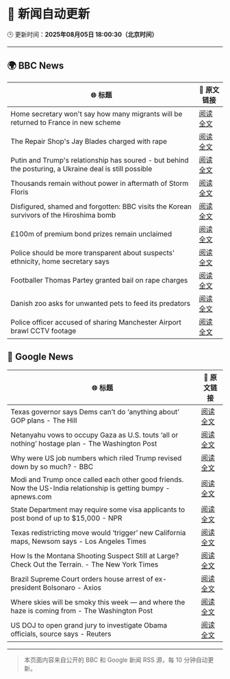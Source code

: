 # 🧠 新闻自动更新

🕒 更新时间：**2025年08月05日 18:00:30（北京时间）**

---

## 🌍 BBC News

| 🌐 标题 | 🔗 原文链接 |
|--------|-------------|
| Home secretary won't say how many migrants will be returned to France in new scheme | [阅读全文](https://www.bbc.com/news/articles/cewykzegy4qo?at_medium=RSS&at_campaign=rss) |
| The Repair Shop's Jay Blades charged with rape | [阅读全文](https://www.bbc.com/news/articles/c5yl63965q0o?at_medium=RSS&at_campaign=rss) |
| Putin and Trump's relationship has soured - but behind the posturing, a Ukraine deal is still possible | [阅读全文](https://www.bbc.com/news/articles/cj4wn1j7w1jo?at_medium=RSS&at_campaign=rss) |
| Thousands remain without power in aftermath of Storm Floris | [阅读全文](https://www.bbc.com/news/articles/c0j9g25q5eyo?at_medium=RSS&at_campaign=rss) |
| Disfigured, shamed and forgotten: BBC visits the Korean survivors of the Hiroshima bomb | [阅读全文](https://www.bbc.com/news/articles/cp8zlwd3e42o?at_medium=RSS&at_campaign=rss) |
| £100m of premium bond prizes remain unclaimed | [阅读全文](https://www.bbc.com/news/articles/ce3791ep6gko?at_medium=RSS&at_campaign=rss) |
| Police should be more transparent about suspects' ethnicity, home secretary says | [阅读全文](https://www.bbc.com/news/articles/c8rygx2xpy7o?at_medium=RSS&at_campaign=rss) |
| Footballer Thomas Partey granted bail on rape charges | [阅读全文](https://www.bbc.com/news/articles/c05engnv3l2o?at_medium=RSS&at_campaign=rss) |
| Danish zoo asks for unwanted pets to feed its predators | [阅读全文](https://www.bbc.com/news/articles/c0r7z2ynd2lo?at_medium=RSS&at_campaign=rss) |
| Police officer accused of sharing Manchester Airport brawl CCTV footage | [阅读全文](https://www.bbc.com/news/articles/cy85e43kg95o?at_medium=RSS&at_campaign=rss) |

## 📰 Google News

| 🌐 标题 | 🔗 原文链接 |
|--------|-------------|
| Texas governor says Dems can’t do ‘anything about’ GOP plans - The Hill | [阅读全文](https://news.google.com/rss/articles/CBMinAFBVV95cUxQMGl5UjlFUXdSeHhPTGlRU1ZEVVNnejMxUFoyMUlKaWRXT29mOWh5MkRqZ2oyYjFDMUZBVzU2RjZ3QnZiZldCdHZtZS1NYlUteU5Xc0YwS3h4WGhwek9zRlFxa2g5Mk5TcXBoR3hXSFg4aTBUcmxZdW1YXzRyUXo1TmZpZk1Vd0pPcG5CX2ZEX1J6Z2FGa2Q5M3RPODXSAaIBQVVfeXFMTUNJbkxMd0hlX1VQR2UxQTFIOHNuQkJwdlRLWFBnazQ4YnVJREdNWnR1cU9xbnhNWUp5WnhqZHRUbVlhZlFtZWtVN01MdUlJcHpEanlSR2VmNXJKTFhUeUE3Q1dYa0FWVkV4bEdMbDA4X0VvX3BVWEFyS3doQkk1Nm8zeVlWQ1E4RUk0OFFCSHp3YUhBWkVrSC1yZWlEZUlLeFB3?oc=5) |
| Netanyahu vows to occupy Gaza as U.S. touts ‘all or nothing’ hostage plan - The Washington Post | [阅读全文](https://news.google.com/rss/articles/CBMipAFBVV95cUxQWUpIdURIX253TERmYlNJQzdHbjNSckFvczlxN0ZlRDZrTzU3QVlRcXFRQmpPNHJuVWxhcFo2VTBfUUZYc3Q5cl9QdjFYUExHLXcxLW55RW1neEkzTmtJNlloVWd5TGl5a1MweGtNcUM4YUJ2c2JocWJqbVRmaHd0azVJUEZVUEFBYzlCRGRROWpzTmVVbDNpcDFwcDJvVlNicEluOA?oc=5) |
| Why were US job numbers which riled Trump revised down by so much? - BBC | [阅读全文](https://news.google.com/rss/articles/CBMiWkFVX3lxTE5DU1hHZDFhZHlCLTJLbzFlbWYyb21vczJERElRRE15enBtNmlnM0VpMVZ2bG95WmdSTmljT2VNT1pNaE15bkxWVDk5TEo4TDFRRDBDNzIxd0lrQdIBX0FVX3lxTE5PZnFUbnFYWloxM3JUdnRDdlg0eHpIbFk2aExPY0hEaFVWX1NNWDRic1ZESlVhVURSZW1kVU5pdkcwVGhmMkJoN1ktdnhmRGJ6TTZSdDFPMnp1RjhseWlZ?oc=5) |
| Modi and Trump once called each other good friends. Now the US-India relationship is getting bumpy - apnews.com | [阅读全文](https://news.google.com/rss/articles/CBMiogFBVV95cUxPSllCZ25vaTMtWlZFekdac3pfc3Q3Uzd1eWs2SjZucUdBTnpVNjNLZldpZnFCTUw1Q1N1VEFYb3JuLTM2a3Qtd2xwaGYxS2F1SEc4ejRmaEVvVXNQY3FtZHlpaE5oNDVJd2RtUEFtT1J5NXc4amhFZTlkRkVhVTRWVTNjTGVOR2ZjakpyQWptNFZpMUtMakdOV3dBRTN3TUU5dlE?oc=5) |
| State Department may require some visa applicants to post bond of up to $15,000 - NPR | [阅读全文](https://news.google.com/rss/articles/CBMiigFBVV95cUxPMTd5cnQzajRkVURTVldMMnptTmxYQnBfZFBFNnZEbDlrcjFPcElxdng3Q3Zxem1PdlR2U1Z5dFRXM1N4ZFBBT2I1MDFHRGNwN0dQLVJkYkwyWXJZMXlobGp4cjZHZzloU2hZVlJzT0ktVklGd3pRZ1A2LXJpckQwQ292OF9xMFFCOVE?oc=5) |
| Texas redistricting move would ‘trigger’ new California maps, Newsom says - Los Angeles Times | [阅读全文](https://news.google.com/rss/articles/CBMiogFBVV95cUxNcVdhZVdrWDNZWVJHZi1QMEd4Rlg5azR0aWo4SnlZbFVDZlp6OTZtTEZWZzlqNjlUcHU1UUpXTk9weXdPMDBCS3VlLWhXdmpVWV9ONGt0YWdvcFctSmZaWmRlWTFnbjFYaUxoRVI0aC1lRDdRclNJZS1odkZXYmxqd3lYSUJXS2pXYlExMTNtRENiOW5BUjRRWHEwNkFMcXFmaGc?oc=5) |
| How Is the Montana Shooting Suspect Still at Large? Check Out the Terrain. - The New York Times | [阅读全文](https://news.google.com/rss/articles/CBMidEFVX3lxTE45VDVxcW1PdjVGM19hNmF2ZTBQbkYzNEhLNEZkcEtPaVVvRm92RTIxUS1fU3dtdUdZVjcwU1NKc0FiWkp6bnQ2Ukl5QjBEOXFwcHB5cWZfcGFKcEo0VWM3SzQ4UzBwLUhaSnNIa1JuclFwalVI?oc=5) |
| Brazil Supreme Court orders house arrest of ex-president Bolsonaro - Axios | [阅读全文](https://news.google.com/rss/articles/CBMiggFBVV95cUxQWUROdWllUHZYQ25IR2RkcWFSc01CRG9WSTNzT0tydS1zWmNHN3htajVMTGR5R3BMbTVHR21nM2xtVDJyMlJzdzJLTVp3NkpiMi01TWVja0JuV3dmRE80dWtTbnJ4YkJPVkozRWZuaXh4am5pN09qdWkwU2d2N0NBOUl3?oc=5) |
| Where skies will be smoky this week — and where the haze is coming from - The Washington Post | [阅读全文](https://news.google.com/rss/articles/CBMiggFBVV95cUxPVmdLemZ1MnB6d0t0cUlVaklzQkk2X2JLUjY4dWtLazV0TE1POXNnZmE3aU84MUhZX1BtaDF6a1N2MllXM3EyNk5FREpnMnhEcjA5NlBFM2NoY1QxbHZlMmtmOHdtRHhsOHpOWGIyZkxHTm56d2F2b0xVR2ZmaWhjN3lR?oc=5) |
| US DOJ to open grand jury to investigate Obama officials, source says - Reuters | [阅读全文](https://news.google.com/rss/articles/CBMitgFBVV95cUxPMFpTV2JuSE1QSkh1bnBoWmdKMlpRbTJnY1RRQkJvY2wyT0NZZHJDUVpaZEJHaEY1MXdNbVppVVNSZU9DMFhBRUUtajZPeVJZNjdOSW5iNDU4YUlSdEk4NTF5d0lPU1A2eVo3ak10Q3R2RWk4QWdpMS15RVVycGJUc2lpd3JMSkVrQnBweHZOVGtSWm1BeEhuRFA5Sk5HUVNLZXVuVVBFbGVnZmdRS3FDSVVPMUk4Zw?oc=5) |

---
> 本页面内容来自公开的 BBC 和 Google 新闻 RSS 源，每 10 分钟自动更新。